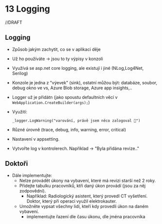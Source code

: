 # 13 Logging
//DRAFT

## Logging

- Způsob jakým zachytit, co se v aplikaci děje
- Už ho používáte -> jsou to ty výpisy v konzoli
- Využívá se asp.net core logging, ale existují i jiné (NLog,Log4Net, Serilog)
- Konzole je jedna z "výevek" (sink), ostatní můžou být: databáze, soubor, debug okno ve vs, Azure Blob storage, Azure app insights,..
- Logger už je přidátn (jako spoustu defaultních věcí v `WebApplication.CreateBuilder(args);`)
- Využití: 

  ```chsarp
  _logger.LogWarning("varování, právě jsem něco zalogoval 🚨")
  ```

- Různé úrovně (trace, debug, info, warning, error, critical)
- Nastavení v appsetting.
- Vytvořte log v kontrolerech. Například -> "Byla přidána revize.."


## Doktoři

- Dále implementujte: 
  - Nelze provádět úkony na vybavení, které má revizi starší než 2 roky. 
  - Přidejte tabulku pracovníků, ktří daný úkon provádí (jsou za něj zodpovědní).
    - Například: Radiologický asistent, který provedl CT vyšetření. Doktor, který při operaci využil elektrokauter.
  - Umožněte vypsat všechny lidi, kteří kdy provedli úkon na daném vybavení. 
    - implementujte řazení dle času úkonu, dle jména pracovníka